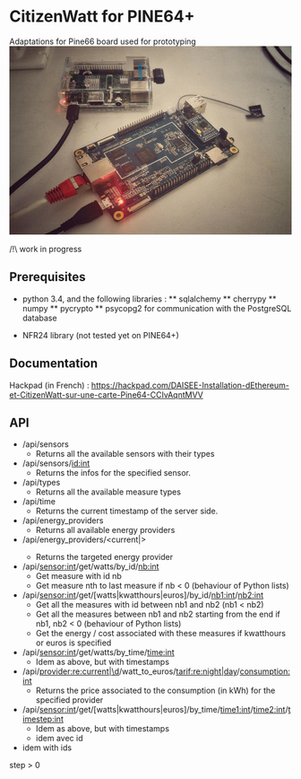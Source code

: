 # CitizenWatt for PINE64+
Adaptations for Pine66 board used for prototyping
![PINE64+ board](/images/PINE64Board.jpeg)

 /!\ work in progress


## Prerequisites
* python 3.4, and the following libraries :
** sqlalchemy
** cherrypy
** numpy
** pycrypto
** psycopg2 for communication with the PostgreSQL database

* NFR24 library (not tested yet on PINE64+)  


## Documentation
Hackpad (in French) : https://hackpad.com/DAISEE-Installation-dEthereum-et-CitizenWatt-sur-une-carte-Pine64-CCIvAqntMVV


## API

* /api/sensors
	* Returns all the available sensors with their types
* /api/sensors/<id:int>
    * Returns the infos for the specified sensor.
* /api/types
	* Returns all the available measure types
* /api/time
    * Returns the current timestamp of the server side.
* /api/energy_providers
    * Returns all available energy providers
* /api/energy_providers/<current|<int>>
    * Returns the targeted energy provider
* /api/<sensor:int>/get/watts/by_id/<nb:int>
	* Get measure with id nb
	* Get measure nth to last measure if nb < 0 (behaviour of Python lists)
* /api/<sensor:int>/get/[watts|kwatthours|euros]/by_id/<nb1:int>/<nb2:int>
	* Get all the measures with id between nb1 and nb2 (nb1 < nb2)
	* Get all the measures between nb1 and nb2 starting from the end if nb1, nb2 < 0 (behaviour of Python lists)
    * Get the energy / cost associated with these measures if kwatthours or euros is specified
* /api/<sensor:int>/get/watts/by_time/<time:int>
	* Idem as above, but with timestamps
* /api/<provider:re:current|\d>/watt_to_euros/<tarif:re:night|day>/<consumption:int>
    * Returns the price associated to the consumption (in kWh) for the specified provider
* /api/<sensor:int>/get/[watts|kwatthours|euros]/by_time/<time1:int>/<time2:int>/<timestep:int>
    * Idem as above, but with timestamps
    * idem avec id
* idem with ids

step > 0
